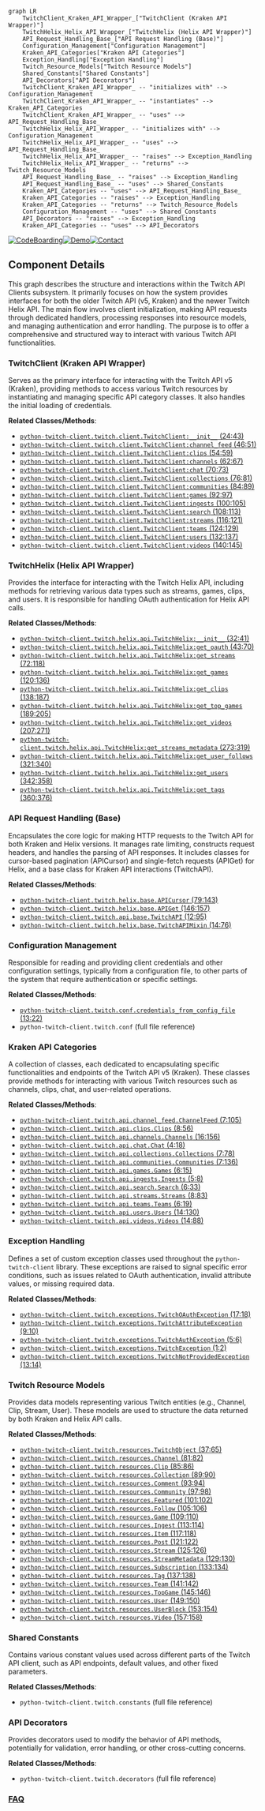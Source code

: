 ```mermaid
graph LR
    TwitchClient_Kraken_API_Wrapper_["TwitchClient (Kraken API Wrapper)"]
    TwitchHelix_Helix_API_Wrapper_["TwitchHelix (Helix API Wrapper)"]
    API_Request_Handling_Base_["API Request Handling (Base)"]
    Configuration_Management["Configuration Management"]
    Kraken_API_Categories["Kraken API Categories"]
    Exception_Handling["Exception Handling"]
    Twitch_Resource_Models["Twitch Resource Models"]
    Shared_Constants["Shared Constants"]
    API_Decorators["API Decorators"]
    TwitchClient_Kraken_API_Wrapper_ -- "initializes with" --> Configuration_Management
    TwitchClient_Kraken_API_Wrapper_ -- "instantiates" --> Kraken_API_Categories
    TwitchClient_Kraken_API_Wrapper_ -- "uses" --> API_Request_Handling_Base_
    TwitchHelix_Helix_API_Wrapper_ -- "initializes with" --> Configuration_Management
    TwitchHelix_Helix_API_Wrapper_ -- "uses" --> API_Request_Handling_Base_
    TwitchHelix_Helix_API_Wrapper_ -- "raises" --> Exception_Handling
    TwitchHelix_Helix_API_Wrapper_ -- "returns" --> Twitch_Resource_Models
    API_Request_Handling_Base_ -- "raises" --> Exception_Handling
    API_Request_Handling_Base_ -- "uses" --> Shared_Constants
    Kraken_API_Categories -- "uses" --> API_Request_Handling_Base_
    Kraken_API_Categories -- "raises" --> Exception_Handling
    Kraken_API_Categories -- "returns" --> Twitch_Resource_Models
    Configuration_Management -- "uses" --> Shared_Constants
    API_Decorators -- "raises" --> Exception_Handling
    Kraken_API_Categories -- "uses" --> API_Decorators
```
[![CodeBoarding](https://img.shields.io/badge/Generated%20by-CodeBoarding-9cf?style=flat-square)](https://github.com/CodeBoarding/GeneratedOnBoardings)[![Demo](https://img.shields.io/badge/Try%20our-Demo-blue?style=flat-square)](https://www.codeboarding.org/demo)[![Contact](https://img.shields.io/badge/Contact%20us%20-%20contact@codeboarding.org-lightgrey?style=flat-square)](mailto:contact@codeboarding.org)

## Component Details

This graph describes the structure and interactions within the Twitch API Clients subsystem. It primarily focuses on how the system provides interfaces for both the older Twitch API (v5, Kraken) and the newer Twitch Helix API. The main flow involves client initialization, making API requests through dedicated handlers, processing responses into resource models, and managing authentication and error handling. The purpose is to offer a comprehensive and structured way to interact with various Twitch API functionalities.

### TwitchClient (Kraken API Wrapper)
Serves as the primary interface for interacting with the Twitch API v5 (Kraken), providing methods to access various Twitch resources by instantiating and managing specific API category classes. It also handles the initial loading of credentials.


**Related Classes/Methods**:

- <a href="https://github.com/tsifrer/python-twitch-client/blob/master/twitch/client.py#L24-L43" target="_blank" rel="noopener noreferrer">`python-twitch-client.twitch.client.TwitchClient:__init__` (24:43)</a>
- <a href="https://github.com/tsifrer/python-twitch-client/blob/master/twitch/client.py#L46-L51" target="_blank" rel="noopener noreferrer">`python-twitch-client.twitch.client.TwitchClient:channel_feed` (46:51)</a>
- <a href="https://github.com/tsifrer/python-twitch-client/blob/master/twitch/client.py#L54-L59" target="_blank" rel="noopener noreferrer">`python-twitch-client.twitch.client.TwitchClient:clips` (54:59)</a>
- <a href="https://github.com/tsifrer/python-twitch-client/blob/master/twitch/client.py#L62-L67" target="_blank" rel="noopener noreferrer">`python-twitch-client.twitch.client.TwitchClient:channels` (62:67)</a>
- <a href="https://github.com/tsifrer/python-twitch-client/blob/master/twitch/client.py#L70-L73" target="_blank" rel="noopener noreferrer">`python-twitch-client.twitch.client.TwitchClient:chat` (70:73)</a>
- <a href="https://github.com/tsifrer/python-twitch-client/blob/master/twitch/client.py#L76-L81" target="_blank" rel="noopener noreferrer">`python-twitch-client.twitch.client.TwitchClient:collections` (76:81)</a>
- <a href="https://github.com/tsifrer/python-twitch-client/blob/master/twitch/client.py#L84-L89" target="_blank" rel="noopener noreferrer">`python-twitch-client.twitch.client.TwitchClient:communities` (84:89)</a>
- <a href="https://github.com/tsifrer/python-twitch-client/blob/master/twitch/client.py#L92-L97" target="_blank" rel="noopener noreferrer">`python-twitch-client.twitch.client.TwitchClient:games` (92:97)</a>
- <a href="https://github.com/tsifrer/python-twitch-client/blob/master/twitch/client.py#L100-L105" target="_blank" rel="noopener noreferrer">`python-twitch-client.twitch.client.TwitchClient:ingests` (100:105)</a>
- <a href="https://github.com/tsifrer/python-twitch-client/blob/master/twitch/client.py#L108-L113" target="_blank" rel="noopener noreferrer">`python-twitch-client.twitch.client.TwitchClient:search` (108:113)</a>
- <a href="https://github.com/tsifrer/python-twitch-client/blob/master/twitch/client.py#L116-L121" target="_blank" rel="noopener noreferrer">`python-twitch-client.twitch.client.TwitchClient:streams` (116:121)</a>
- <a href="https://github.com/tsifrer/python-twitch-client/blob/master/twitch/client.py#L124-L129" target="_blank" rel="noopener noreferrer">`python-twitch-client.twitch.client.TwitchClient:teams` (124:129)</a>
- <a href="https://github.com/tsifrer/python-twitch-client/blob/master/twitch/client.py#L132-L137" target="_blank" rel="noopener noreferrer">`python-twitch-client.twitch.client.TwitchClient:users` (132:137)</a>
- <a href="https://github.com/tsifrer/python-twitch-client/blob/master/twitch/client.py#L140-L145" target="_blank" rel="noopener noreferrer">`python-twitch-client.twitch.client.TwitchClient:videos` (140:145)</a>


### TwitchHelix (Helix API Wrapper)
Provides the interface for interacting with the Twitch Helix API, including methods for retrieving various data types such as streams, games, clips, and users. It is responsible for handling OAuth authentication for Helix API calls.


**Related Classes/Methods**:

- <a href="https://github.com/tsifrer/python-twitch-client/blob/master/twitch/helix/api.py#L32-L41" target="_blank" rel="noopener noreferrer">`python-twitch-client.twitch.helix.api.TwitchHelix:__init__` (32:41)</a>
- <a href="https://github.com/tsifrer/python-twitch-client/blob/master/twitch/helix/api.py#L43-L70" target="_blank" rel="noopener noreferrer">`python-twitch-client.twitch.helix.api.TwitchHelix:get_oauth` (43:70)</a>
- <a href="https://github.com/tsifrer/python-twitch-client/blob/master/twitch/helix/api.py#L72-L118" target="_blank" rel="noopener noreferrer">`python-twitch-client.twitch.helix.api.TwitchHelix:get_streams` (72:118)</a>
- <a href="https://github.com/tsifrer/python-twitch-client/blob/master/twitch/helix/api.py#L120-L136" target="_blank" rel="noopener noreferrer">`python-twitch-client.twitch.helix.api.TwitchHelix:get_games` (120:136)</a>
- <a href="https://github.com/tsifrer/python-twitch-client/blob/master/twitch/helix/api.py#L138-L187" target="_blank" rel="noopener noreferrer">`python-twitch-client.twitch.helix.api.TwitchHelix:get_clips` (138:187)</a>
- <a href="https://github.com/tsifrer/python-twitch-client/blob/master/twitch/helix/api.py#L189-L205" target="_blank" rel="noopener noreferrer">`python-twitch-client.twitch.helix.api.TwitchHelix:get_top_games` (189:205)</a>
- <a href="https://github.com/tsifrer/python-twitch-client/blob/master/twitch/helix/api.py#L207-L271" target="_blank" rel="noopener noreferrer">`python-twitch-client.twitch.helix.api.TwitchHelix:get_videos` (207:271)</a>
- <a href="https://github.com/tsifrer/python-twitch-client/blob/master/twitch/helix/api.py#L273-L319" target="_blank" rel="noopener noreferrer">`python-twitch-client.twitch.helix.api.TwitchHelix:get_streams_metadata` (273:319)</a>
- <a href="https://github.com/tsifrer/python-twitch-client/blob/master/twitch/helix/api.py#L321-L340" target="_blank" rel="noopener noreferrer">`python-twitch-client.twitch.helix.api.TwitchHelix:get_user_follows` (321:340)</a>
- <a href="https://github.com/tsifrer/python-twitch-client/blob/master/twitch/helix/api.py#L342-L358" target="_blank" rel="noopener noreferrer">`python-twitch-client.twitch.helix.api.TwitchHelix:get_users` (342:358)</a>
- <a href="https://github.com/tsifrer/python-twitch-client/blob/master/twitch/helix/api.py#L360-L376" target="_blank" rel="noopener noreferrer">`python-twitch-client.twitch.helix.api.TwitchHelix:get_tags` (360:376)</a>


### API Request Handling (Base)
Encapsulates the core logic for making HTTP requests to the Twitch API for both Kraken and Helix versions. It manages rate limiting, constructs request headers, and handles the parsing of API responses. It includes classes for cursor-based pagination (APICursor) and single-fetch requests (APIGet) for Helix, and a base class for Kraken API interactions (TwitchAPI).


**Related Classes/Methods**:

- <a href="https://github.com/tsifrer/python-twitch-client/blob/master/twitch/helix/base.py#L79-L143" target="_blank" rel="noopener noreferrer">`python-twitch-client.twitch.helix.base.APICursor` (79:143)</a>
- <a href="https://github.com/tsifrer/python-twitch-client/blob/master/twitch/helix/base.py#L146-L157" target="_blank" rel="noopener noreferrer">`python-twitch-client.twitch.helix.base.APIGet` (146:157)</a>
- <a href="https://github.com/tsifrer/python-twitch-client/blob/master/twitch/api/base.py#L12-L95" target="_blank" rel="noopener noreferrer">`python-twitch-client.twitch.api.base.TwitchAPI` (12:95)</a>
- <a href="https://github.com/tsifrer/python-twitch-client/blob/master/twitch/helix/base.py#L14-L76" target="_blank" rel="noopener noreferrer">`python-twitch-client.twitch.helix.base.TwitchAPIMixin` (14:76)</a>


### Configuration Management
Responsible for reading and providing client credentials and other configuration settings, typically from a configuration file, to other parts of the system that require authentication or specific settings.


**Related Classes/Methods**:

- <a href="https://github.com/tsifrer/python-twitch-client/blob/master/twitch/conf.py#L13-L22" target="_blank" rel="noopener noreferrer">`python-twitch-client.twitch.conf.credentials_from_config_file` (13:22)</a>
- `python-twitch-client.twitch.conf` (full file reference)


### Kraken API Categories
A collection of classes, each dedicated to encapsulating specific functionalities and endpoints of the Twitch API v5 (Kraken). These classes provide methods for interacting with various Twitch resources such as channels, clips, chat, and user-related operations.


**Related Classes/Methods**:

- <a href="https://github.com/tsifrer/python-twitch-client/blob/master/twitch/api/channel_feed.py#L7-L105" target="_blank" rel="noopener noreferrer">`python-twitch-client.twitch.api.channel_feed.ChannelFeed` (7:105)</a>
- <a href="https://github.com/tsifrer/python-twitch-client/blob/master/twitch/api/clips.py#L8-L56" target="_blank" rel="noopener noreferrer">`python-twitch-client.twitch.api.clips.Clips` (8:56)</a>
- <a href="https://github.com/tsifrer/python-twitch-client/blob/master/twitch/api/channels.py#L16-L156" target="_blank" rel="noopener noreferrer">`python-twitch-client.twitch.api.channels.Channels` (16:156)</a>
- <a href="https://github.com/tsifrer/python-twitch-client/blob/master/twitch/api/chat.py#L4-L18" target="_blank" rel="noopener noreferrer">`python-twitch-client.twitch.api.chat.Chat` (4:18)</a>
- <a href="https://github.com/tsifrer/python-twitch-client/blob/master/twitch/api/collections.py#L7-L78" target="_blank" rel="noopener noreferrer">`python-twitch-client.twitch.api.collections.Collections` (7:78)</a>
- <a href="https://github.com/tsifrer/python-twitch-client/blob/master/twitch/api/communities.py#L7-L136" target="_blank" rel="noopener noreferrer">`python-twitch-client.twitch.api.communities.Communities` (7:136)</a>
- <a href="https://github.com/tsifrer/python-twitch-client/blob/master/twitch/api/games.py#L6-L15" target="_blank" rel="noopener noreferrer">`python-twitch-client.twitch.api.games.Games` (6:15)</a>
- <a href="https://github.com/tsifrer/python-twitch-client/blob/master/twitch/api/ingests.py#L5-L8" target="_blank" rel="noopener noreferrer">`python-twitch-client.twitch.api.ingests.Ingests` (5:8)</a>
- <a href="https://github.com/tsifrer/python-twitch-client/blob/master/twitch/api/search.py#L6-L33" target="_blank" rel="noopener noreferrer">`python-twitch-client.twitch.api.search.Search` (6:33)</a>
- <a href="https://github.com/tsifrer/python-twitch-client/blob/master/twitch/api/streams.py#L8-L83" target="_blank" rel="noopener noreferrer">`python-twitch-client.twitch.api.streams.Streams` (8:83)</a>
- <a href="https://github.com/tsifrer/python-twitch-client/blob/master/twitch/api/teams.py#L6-L19" target="_blank" rel="noopener noreferrer">`python-twitch-client.twitch.api.teams.Teams` (6:19)</a>
- <a href="https://github.com/tsifrer/python-twitch-client/blob/master/twitch/api/users.py#L14-L130" target="_blank" rel="noopener noreferrer">`python-twitch-client.twitch.api.users.Users` (14:130)</a>
- <a href="https://github.com/tsifrer/python-twitch-client/blob/master/twitch/api/videos.py#L14-L88" target="_blank" rel="noopener noreferrer">`python-twitch-client.twitch.api.videos.Videos` (14:88)</a>


### Exception Handling
Defines a set of custom exception classes used throughout the `python-twitch-client` library. These exceptions are raised to signal specific error conditions, such as issues related to OAuth authentication, invalid attribute values, or missing required data.


**Related Classes/Methods**:

- <a href="https://github.com/tsifrer/python-twitch-client/blob/master/twitch/exceptions.py#L17-L18" target="_blank" rel="noopener noreferrer">`python-twitch-client.twitch.exceptions.TwitchOAuthException` (17:18)</a>
- <a href="https://github.com/tsifrer/python-twitch-client/blob/master/twitch/exceptions.py#L9-L10" target="_blank" rel="noopener noreferrer">`python-twitch-client.twitch.exceptions.TwitchAttributeException` (9:10)</a>
- <a href="https://github.com/tsifrer/python-twitch-client/blob/master/twitch/exceptions.py#L5-L6" target="_blank" rel="noopener noreferrer">`python-twitch-client.twitch.exceptions.TwitchAuthException` (5:6)</a>
- <a href="https://github.com/tsifrer/python-twitch-client/blob/master/twitch/exceptions.py#L1-L2" target="_blank" rel="noopener noreferrer">`python-twitch-client.twitch.exceptions.TwitchException` (1:2)</a>
- <a href="https://github.com/tsifrer/python-twitch-client/blob/master/twitch/exceptions.py#L13-L14" target="_blank" rel="noopener noreferrer">`python-twitch-client.twitch.exceptions.TwitchNotProvidedException` (13:14)</a>


### Twitch Resource Models
Provides data models representing various Twitch entities (e.g., Channel, Clip, Stream, User). These models are used to structure the data returned by both Kraken and Helix API calls.


**Related Classes/Methods**:

- <a href="https://github.com/tsifrer/python-twitch-client/blob/master/twitch/resources.py#L37-L65" target="_blank" rel="noopener noreferrer">`python-twitch-client.twitch.resources.TwitchObject` (37:65)</a>
- <a href="https://github.com/tsifrer/python-twitch-client/blob/master/twitch/resources.py#L81-L82" target="_blank" rel="noopener noreferrer">`python-twitch-client.twitch.resources.Channel` (81:82)</a>
- <a href="https://github.com/tsifrer/python-twitch-client/blob/master/twitch/resources.py#L85-L86" target="_blank" rel="noopener noreferrer">`python-twitch-client.twitch.resources.Clip` (85:86)</a>
- <a href="https://github.com/tsifrer/python-twitch-client/blob/master/twitch/resources.py#L89-L90" target="_blank" rel="noopener noreferrer">`python-twitch-client.twitch.resources.Collection` (89:90)</a>
- <a href="https://github.com/tsifrer/python-twitch-client/blob/master/twitch/resources.py#L93-L94" target="_blank" rel="noopener noreferrer">`python-twitch-client.twitch.resources.Comment` (93:94)</a>
- <a href="https://github.com/tsifrer/python-twitch-client/blob/master/twitch/resources.py#L97-L98" target="_blank" rel="noopener noreferrer">`python-twitch-client.twitch.resources.Community` (97:98)</a>
- <a href="https://github.com/tsifrer/python-twitch-client/blob/master/twitch/resources.py#L101-L102" target="_blank" rel="noopener noreferrer">`python-twitch-client.twitch.resources.Featured` (101:102)</a>
- <a href="https://github.com/tsifrer/python-twitch-client/blob/master/twitch/resources.py#L105-L106" target="_blank" rel="noopener noreferrer">`python-twitch-client.twitch.resources.Follow` (105:106)</a>
- <a href="https://github.com/tsifrer/python-twitch-client/blob/master/twitch/resources.py#L109-L110" target="_blank" rel="noopener noreferrer">`python-twitch-client.twitch.resources.Game` (109:110)</a>
- <a href="https://github.com/tsifrer/python-twitch-client/blob/master/twitch/resources.py#L113-L114" target="_blank" rel="noopener noreferrer">`python-twitch-client.twitch.resources.Ingest` (113:114)</a>
- <a href="https://github.com/tsifrer/python-twitch-client/blob/master/twitch/resources.py#L117-L118" target="_blank" rel="noopener noreferrer">`python-twitch-client.twitch.resources.Item` (117:118)</a>
- <a href="https://github.com/tsifrer/python-twitch-client/blob/master/twitch/resources.py#L121-L122" target="_blank" rel="noopener noreferrer">`python-twitch-client.twitch.resources.Post` (121:122)</a>
- <a href="https://github.com/tsifrer/python-twitch-client/blob/master/twitch/resources.py#L125-L126" target="_blank" rel="noopener noreferrer">`python-twitch-client.twitch.resources.Stream` (125:126)</a>
- <a href="https://github.com/tsifrer/python-twitch-client/blob/master/twitch/resources.py#L129-L130" target="_blank" rel="noopener noreferrer">`python-twitch-client.twitch.resources.StreamMetadata` (129:130)</a>
- <a href="https://github.com/tsifrer/python-twitch-client/blob/master/twitch/resources.py#L133-L134" target="_blank" rel="noopener noreferrer">`python-twitch-client.twitch.resources.Subscription` (133:134)</a>
- <a href="https://github.com/tsifrer/python-twitch-client/blob/master/twitch/resources.py#L137-L138" target="_blank" rel="noopener noreferrer">`python-twitch-client.twitch.resources.Tag` (137:138)</a>
- <a href="https://github.com/tsifrer/python-twitch-client/blob/master/twitch/resources.py#L141-L142" target="_blank" rel="noopener noreferrer">`python-twitch-client.twitch.resources.Team` (141:142)</a>
- <a href="https://github.com/tsifrer/python-twitch-client/blob/master/twitch/resources.py#L145-L146" target="_blank" rel="noopener noreferrer">`python-twitch-client.twitch.resources.TopGame` (145:146)</a>
- <a href="https://github.com/tsifrer/python-twitch-client/blob/master/twitch/resources.py#L149-L150" target="_blank" rel="noopener noreferrer">`python-twitch-client.twitch.resources.User` (149:150)</a>
- <a href="https://github.com/tsifrer/python-twitch-client/blob/master/twitch/resources.py#L153-L154" target="_blank" rel="noopener noreferrer">`python-twitch-client.twitch.resources.UserBlock` (153:154)</a>
- <a href="https://github.com/tsifrer/python-twitch-client/blob/master/twitch/resources.py#L157-L158" target="_blank" rel="noopener noreferrer">`python-twitch-client.twitch.resources.Video` (157:158)</a>


### Shared Constants
Contains various constant values used across different parts of the Twitch API client, such as API endpoints, default values, and other fixed parameters.


**Related Classes/Methods**:

- `python-twitch-client.twitch.constants` (full file reference)


### API Decorators
Provides decorators used to modify the behavior of API methods, potentially for validation, error handling, or other cross-cutting concerns.


**Related Classes/Methods**:

- `python-twitch-client.twitch.decorators` (full file reference)




### [FAQ](https://github.com/CodeBoarding/GeneratedOnBoardings/tree/main?tab=readme-ov-file#faq)